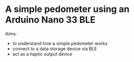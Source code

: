 # A simple pedometer using an Arduino Nano 33 BLE

Aims:

- to understand how a simple pedometer works
- connect to a data storage device via BLE
- act as a haptic output device
